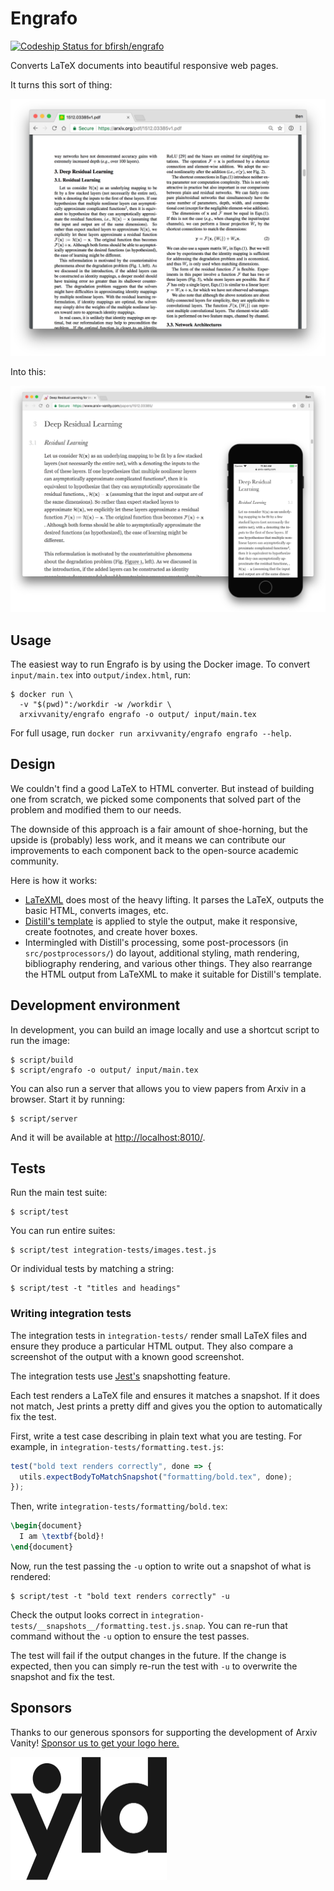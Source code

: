 # Engrafo

[ ![Codeship Status for bfirsh/engrafo](https://app.codeship.com/projects/df36a360-5b2c-0135-2a70-66335668a83b/status?branch=master)](https://app.codeship.com/projects/237445)

Converts LaTeX documents into beautiful responsive web pages.

It turns this sort of thing:

<img src="docs/screenshot-pdf.png" width="600">

Into this:

<img src="docs/screenshot-screens.png">

## Usage

The easiest way to run Engrafo is by using the Docker image. To convert `input/main.tex` into `output/index.html`, run:

    $ docker run \
      -v "$(pwd)":/workdir -w /workdir \
      arxivvanity/engrafo engrafo -o output/ input/main.tex

For full usage, run `docker run arxivvanity/engrafo engrafo --help`.

## Design

We couldn't find a good LaTeX to HTML converter. But instead of building one from scratch, we picked some components that solved part of the problem and modified them to our needs.

The downside of this approach is a fair amount of shoe-horning, but the upside is (probably) less work, and it means we can contribute our improvements to each component back to the open-source academic community.

Here is how it works:

* [LaTeXML](http://dlmf.nist.gov/LaTeXML/) does most of the heavy lifting. It parses the LaTeX, outputs the basic HTML, converts images, etc.
* [Distill's template](https://github.com/distillpub/template) is applied to style the output, make it responsive, create footnotes, and create hover boxes.
* Intermingled with Distill's processing, some post-processors (in `src/postprocessors/`) do layout, additional styling, math rendering, bibliography rendering, and various other things. They also rearrange the HTML output from LaTeXML to make it suitable for Distill's template.

## Development environment

In development, you can build an image locally and use a shortcut script to run the image:

    $ script/build
    $ script/engrafo -o output/ input/main.tex

You can also run a server that allows you to view papers from Arxiv in a browser. Start it by running:

    $ script/server

And it will be available at [http://localhost:8010/](http://localhost:8010/).

## Tests

Run the main test suite:

    $ script/test

You can run entire suites:

    $ script/test integration-tests/images.test.js

Or individual tests by matching a string:

    $ script/test -t "titles and headings"

### Writing integration tests

The integration tests in `integration-tests/` render small LaTeX files and ensure they produce a particular HTML output. They also compare a screenshot of the output with a known good screenshot.

The integration tests use [Jest's](http://facebook.github.io/jest/) snapshotting feature.

Each test renders a LaTeX file and ensures it matches a snapshot. If it does not match, Jest prints a pretty diff and gives you the option to automatically fix the test.

First, write a test case describing in plain text what you are testing. For example, in `integration-tests/formatting.test.js`:

```javascript
test("bold text renders correctly", done => {
  utils.expectBodyToMatchSnapshot("formatting/bold.tex", done);
});
```

Then, write `integration-tests/formatting/bold.tex`:

```latex
\begin{document}
  I am \textbf{bold}!
\end{document}
```

Now, run the test passing the `-u` option to write out a snapshot of what is rendered:

    $ script/test -t "bold text renders correctly" -u

Check the output looks correct in `integration-tests/__snapshots__/formatting.test.js.snap`. You can re-run that command without the `-u` option to ensure the test passes.

The test will fail if the output changes in the future. If the change is expected, then you can simply re-run the test with `-u` to overwrite the snapshot and fix the test.

## Sponsors

Thanks to our generous sponsors for supporting the development of Arxiv Vanity! [Sponsor us to get your logo here.](https://www.patreon.com/arxivvanity)

[<img src="docs/sponsor-yld.png" alt="YLD" width="250" />](https://www.yld.io/)
